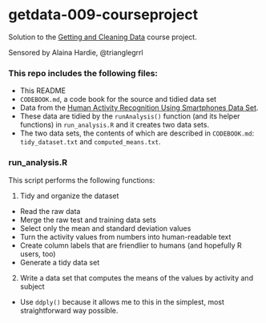 # getdata-009-courseproject

Solution to the [Getting and Cleaning Data](https://class.coursera.org/getdata-009/) course project.

Sensored by Alaina Hardie, @trianglegrrl

### This repo includes the following files:

* This README
* `CODEBOOK.md`, a code book for the source and tidied data set
* Data from the [Human Activity Recognition Using Smartphones Data Set](http://archive.ics.uci.edu/ml/datasets/Human+Activity+Recognition+Using+Smartphones).
* These data are tidied by the `runAnalysis()` function (and its helper functions) in `run_analysis.R` and it creates two data sets.
* The two data sets, the contents of which are described in `CODEBOOK.md`: `tidy_dataset.txt` and `computed_means.txt`. 

### run_analysis.R

This script performs the following functions:

1. Tidy and organize the dataset
 * Read the raw data
 * Merge the raw test and training data sets
 * Select only the mean and standard deviation values
 * Turn the activity values from numbers into human-readable text
 * Create column labels that are friendlier to humans (and hopefully R users, too)
 * Generate a tidy data set

2. Write a data set that computes the means of the values by activity and subject
 * Use `ddply()` because it allows me to this in the simplest, most straightforward way possible.